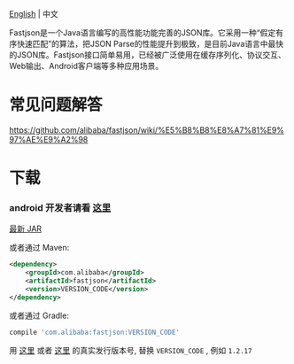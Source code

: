[English](https://github.com/alibaba/fastjson/wiki) | 中文

Fastjson是一个Java语言编写的高性能功能完善的JSON库。它采用一种“假定有序快速匹配”的算法，把JSON Parse的性能提升到极致，是目前Java语言中最快的JSON库。Fastjson接口简单易用，已经被广泛使用在缓存序列化、协议交互、Web输出、Android客户端等多种应用场景。

# 常见问题解答
https://github.com/alibaba/fastjson/wiki/%E5%B8%B8%E8%A7%81%E9%97%AE%E9%A2%98

# 下载
### android 开发者请看 [这里][0]

[最新 JAR][1] 

或者通过 Maven:
```xml
<dependency>
    <groupId>com.alibaba</groupId>
    <artifactId>fastjson</artifactId>
    <version>VERSION_CODE</version>
</dependency>
```

或者通过 Gradle:
```groovy
compile 'com.alibaba:fastjson:VERSION_CODE'
```

用 [这里][2] 或者 [这里][3] 的真实发行版本号, 替换 `VERSION_CODE` , 例如 `1.2.17`

[0]: https://github.com/alibaba/fastjson/wiki/Android%E7%89%88%E6%9C%AC
[1]: https://search.maven.org/remote_content?g=com.alibaba&a=fastjson&v=LATEST
[2]: http://search.maven.org/#search%7Cgav%7C1%7Cg%3A%22com.alibaba%22%20AND%20a%3A%22fastjson%22
[3]: http://repo1.maven.org/maven2/com/alibaba/fastjson/